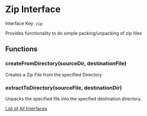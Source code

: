 # Zip Interface

Interface Key: `zip`

Provides functionality to do simple packing/unpacking of zip files

## Functions

### createFromDirectory(sourceDir, destinationFile)
Creates a Zip File from the specified Directory

### extractToDirectory(sourceFile, destinationDir)
Unpacks the specified file into the specfied destination directory.


[List of All Interfaces](./../Interfaces.md)